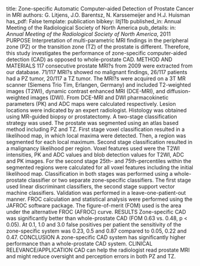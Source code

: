 title: Zone-specific Automatic Computer-aided Detection of Prostate Cancer in MRI
authors: G. Litjens, J.O. Barentsz, N. Karssemeijer and H.J. Huisman
has_pdf: False
template: publication
bibkey: litj11b
published_in: Annual Meeting of the Radiological Society of North America
pub_details: in: <i>Annual Meeting of the Radiological Society of North America</i>, 2011
PURPOSE Interpretation of multi-parametric MRI findings in the peripheral zone (PZ) or the transition zone (TZ) of the prostate is different. Therefore, this study investigates the performance of zone-specific computer-aided detection (CAD) as opposed to whole-prostate CAD. METHOD AND MATERIALS 117 consecutive prostate MRI?s from 2009 were extracted from our database. 71/117 MRI?s showed no malignant findings, 26/117 patients had a PZ tumor, 20/117 a TZ tumor. The MRI?s were acquired on a 3T MR scanner (Siemens Trio Tim, Erlangen, Germany) and included T2-weighted images (T2WI), dynamic contrast enhanced MRI (DCE-MRI), and diffusion-weighted images (DWI). From DCE-MRI and DWI pharmacokinetic parameters (PK) and ADC maps were calculated respectively. Lesion locations were indicated by an expert radiologist. Histology was obtained using MR-guided biopsy or prostatectomy. A two-stage classification strategy was used. The prostate was segmented using an atlas based method including PZ and TZ. First stage voxel classification resulted in a likelihood map, in which local maxima were detected. Then, a region was segmented for each local maximum. Second stage classification resulted in a malignancy likelihood per region. Voxel features used were the T2WI intensities, PK and ADC values and blob detection values for T2WI, ADC and PK images. For the second stage 25th- and 75th-percentiles within the segmented regions were calculated for all voxel features including the initial likelihood map. Classification in both stages was performed using a whole-prostate classifier or two separate zone-specific classifiers. The first stage used linear discriminant classifiers, the second stage support vector machine classifiers. Validation was performed in a leave-one-patient-out manner. FROC calculation and statistical analysis were performed using the JAFROC software package. The figure-of-merit (FOM) used is the area under the alternative FROC (AFROC) curve. RESULTS Zone-specific CAD was significantly better than whole-prostate CAD (FOM 0.63 vs. 0.48, p < 0.05). At 0.1, 1.0 and 3.0 false positives per patient the sensitivity of the zone-specific system was 0.23, 0.5 and 0.87 compared to 0.05, 0.22 and 0.47. CONCLUSION A zone-specific CAD system has significantly higher performance than a whole-prostate CAD system. CLINICAL RELEVANCE/APPLICATION CAD can help the radiologist read prostate MRI and might reduce oversight and perception errors in both PZ and TZ.

